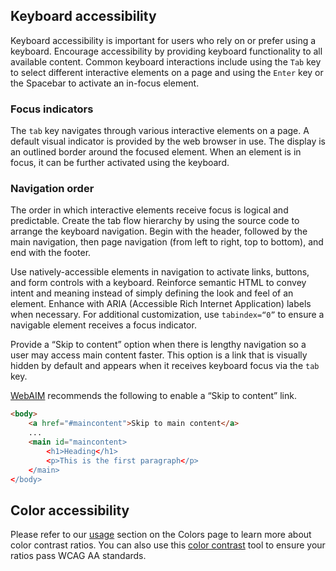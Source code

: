 ## Keyboard accessibility
Keyboard accessibility is important for users who rely on or prefer using a keyboard. Encourage accessibility by providing keyboard functionality to all available content. Common keyboard interactions include using the `Tab` key to select different interactive elements on a page and using the `Enter` key or the Spacebar to activate an in-focus element.

### Focus indicators
The `tab` key navigates through various interactive elements on a page. A default visual indicator is provided by the web browser in use. The display is an outlined border around the focused element. When an element is in focus, it can be further activated using the keyboard.

### Navigation order
The order in which interactive elements receive focus is logical and predictable. Create the tab flow hierarchy by using the source code to arrange the keyboard navigation. Begin with the header, followed by the main navigation, then page navigation (from left to right, top to bottom), and end with the footer.

Use natively-accessible elements in navigation to activate links, buttons, and form controls with a keyboard. Reinforce semantic HTML to convey intent and meaning instead of simply defining the look and feel of an element. Enhance with ARIA (Accessible Rich Internet Application) labels when necessary. For additional customization, use `tabindex=“0”` to ensure a navigable element receives a focus indicator.

Provide a “Skip to content” option when there is lengthy navigation so a user may access main content faster. This option is a link that is visually hidden by default and appears when it receives keyboard focus via the `tab` key.

<a href="http://webaim.org/techniques/skipnav/" target=blank>WebAIM</a> recommends the following to enable a “Skip to content” link.

```html
<body>
    <a href="#maincontent">Skip to main content</a>
    ...
    <main id="maincontent>
        <h1>Heading</h1>
        <p>This is the first paragraph</p>
    </main>
</body>
```

## Color accessibility
Please refer to our [usage](/style/colors/usage) section on the Colors page to learn more about color contrast ratios. You can also use this [color contrast](https://marijohannessen.github.io/color-contrast-checker/) tool to ensure your ratios pass WCAG AA standards.
